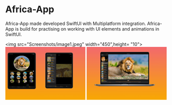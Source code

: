 # Africa-App
Africa-App made developed SwiftUI with Multiplatform integration. Africa-App is build for practising on working with UI elements and animations in SwiftUI.

<img src="Screenshots/image1.jpeg" width="450",height= "10">
<img src="Screenshots/image1 2.jpeg" width="250">
<img src="Screenshots/image1 3.jpeg" width="250">
